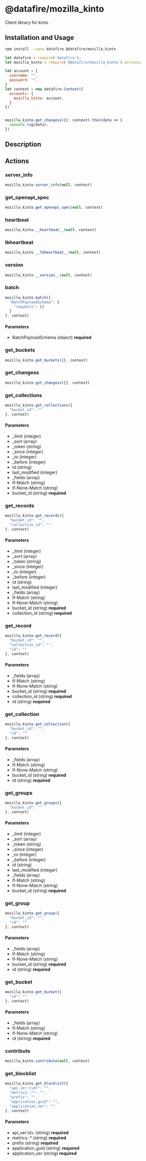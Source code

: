 # @datafire/mozilla_kinto

Client library for kinto

## Installation and Usage
```bash
npm install --save datafire @datafire/mozilla_kinto
```

```js
let datafire = require('datafire');
let mozilla_kinto = require('@datafire/mozilla_kinto').actions;

let account = {
  username: "",
  password: "",
}
let context = new datafire.Context({
  accounts: {
    mozilla_kinto: account,
  }
})


mozilla_kinto.get_changess({}, context).then(data => {
  console.log(data);
})
```

## Description


## Actions
### server_info



```js
mozilla_kinto.server_info(null, context)
```


### get_openapi_spec



```js
mozilla_kinto.get_openapi_spec(null, context)
```


### __heartbeat__



```js
mozilla_kinto.__heartbeat__(null, context)
```


### __lbheartbeat__



```js
mozilla_kinto.__lbheartbeat__(null, context)
```


### __version__



```js
mozilla_kinto.__version__(null, context)
```


### batch



```js
mozilla_kinto.batch({
  "BatchPayloadSchema": {
    "requests": []
  }
}, context)
```

#### Parameters
* BatchPayloadSchema (object) **required**

### get_buckets



```js
mozilla_kinto.get_buckets({}, context)
```


### get_changess



```js
mozilla_kinto.get_changess({}, context)
```


### get_collections



```js
mozilla_kinto.get_collections({
  "bucket_id": ""
}, context)
```

#### Parameters
* _limit (integer)
* _sort (array)
* _token (string)
* _since (integer)
* _to (integer)
* _before (integer)
* id (string)
* last_modified (integer)
* _fields (array)
* If-Match (string)
* If-None-Match (string)
* bucket_id (string) **required**

### get_records



```js
mozilla_kinto.get_records({
  "bucket_id": "",
  "collection_id": ""
}, context)
```

#### Parameters
* _limit (integer)
* _sort (array)
* _token (string)
* _since (integer)
* _to (integer)
* _before (integer)
* id (string)
* last_modified (integer)
* _fields (array)
* If-Match (string)
* If-None-Match (string)
* bucket_id (string) **required**
* collection_id (string) **required**

### get_record



```js
mozilla_kinto.get_record({
  "bucket_id": "",
  "collection_id": "",
  "id": ""
}, context)
```

#### Parameters
* _fields (array)
* If-Match (string)
* If-None-Match (string)
* bucket_id (string) **required**
* collection_id (string) **required**
* id (string) **required**

### get_collection



```js
mozilla_kinto.get_collection({
  "bucket_id": "",
  "id": ""
}, context)
```

#### Parameters
* _fields (array)
* If-Match (string)
* If-None-Match (string)
* bucket_id (string) **required**
* id (string) **required**

### get_groups



```js
mozilla_kinto.get_groups({
  "bucket_id": ""
}, context)
```

#### Parameters
* _limit (integer)
* _sort (array)
* _token (string)
* _since (integer)
* _to (integer)
* _before (integer)
* id (string)
* last_modified (integer)
* _fields (array)
* If-Match (string)
* If-None-Match (string)
* bucket_id (string) **required**

### get_group



```js
mozilla_kinto.get_group({
  "bucket_id": "",
  "id": ""
}, context)
```

#### Parameters
* _fields (array)
* If-Match (string)
* If-None-Match (string)
* bucket_id (string) **required**
* id (string) **required**

### get_bucket



```js
mozilla_kinto.get_bucket({
  "id": ""
}, context)
```

#### Parameters
* _fields (array)
* If-Match (string)
* If-None-Match (string)
* id (string) **required**

### contribute



```js
mozilla_kinto.contribute(null, context)
```


### get_blocklist



```js
mozilla_kinto.get_blocklist({
  "api_ver:\\d+": "",
  "metrics:.*": "",
  "prefix": "",
  "application_guid": "",
  "application_ver": ""
}, context)
```

#### Parameters
* api_ver:\d+ (string) **required**
* metrics:.* (string) **required**
* prefix (string) **required**
* application_guid (string) **required**
* application_ver (string) **required**

